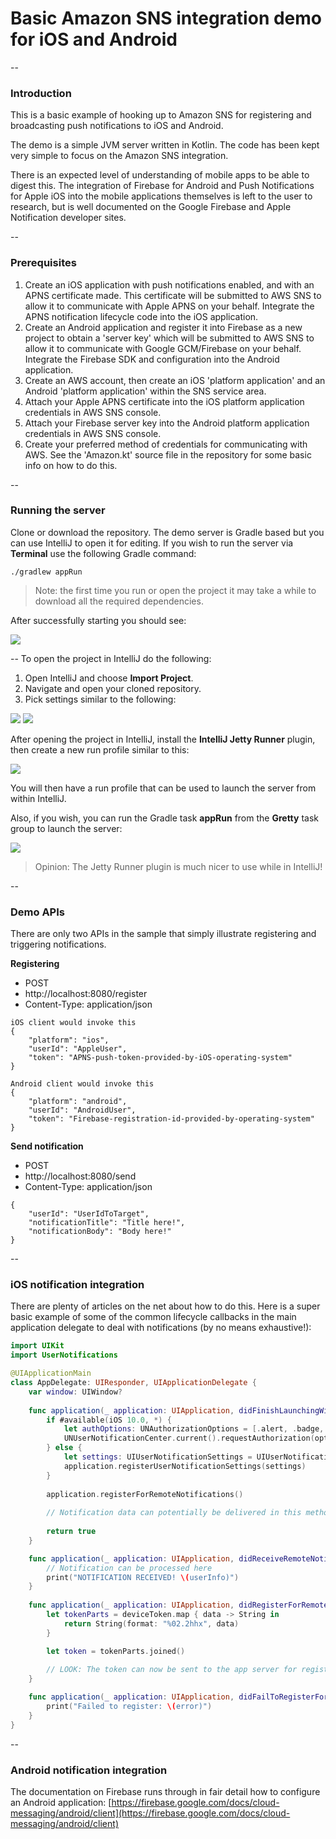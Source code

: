 # Basic Amazon SNS integration demo for iOS and Android


--
### Introduction
This is a basic example of hooking up to Amazon SNS for registering and broadcasting push notifications to iOS and Android.

The demo is a simple JVM server written in Kotlin. The code has been kept very simple to focus on the Amazon SNS integration.

There is an expected level of understanding of mobile apps to be able to digest this. The integration of Firebase for Android and Push Notifications for Apple iOS into the mobile applications themselves is left to the user to research, but is well documented on the Google Firebase and Apple Notification developer sites.

--
### Prerequisites

1. Create an iOS application with push notifications enabled, and with an APNS certificate made. This certificate will be submitted to AWS SNS to allow it to communicate with Apple APNS on your behalf. Integrate the APNS notification lifecycle code into the iOS application.
2. Create an Android application and register it into Firebase as a new project to obtain a 'server key' which will be submitted to AWS SNS to allow it to communicate with Google GCM/Firebase on your behalf. Integrate the Firebase SDK and configuration into the Android application.
3. Create an AWS account, then create an iOS 'platform application' and an Android 'platform application' within the SNS service area.
4. Attach your Apple APNS certificate into the iOS platform application credentials in AWS SNS console.
5. Attach your Firebase server key into the Android platform application credentials in AWS SNS console.
6. Create your preferred method of credentials for communicating with AWS. See the 'Amazon.kt' source file in the repository for some basic info on how to do this.

--
### Running the server

Clone or download the repository. The demo server is Gradle based but you can use IntelliJ to open it for editing. If you wish to run the server via **Terminal** use the following Gradle command:

```
./gradlew appRun
```

> Note: the first time you run or open the project it may take a while to download all the required dependencies.

After successfully starting you should see:

<img src="Support/ReadMeAssets/gradle_server.png" />

--
To open the project in IntelliJ do the following:

1. Open IntelliJ and choose **Import Project**.
2. Navigate and open your cloned repository.
3. Pick settings similar to the following:

<img src="Support/ReadMeAssets/import01.png" />

<img src="Support/ReadMeAssets/import02.png" />

After opening the project in IntelliJ, install the **IntelliJ Jetty Runner** plugin, then create a new run profile similar to this:

<img src="Support/ReadMeAssets/jetty_runner.png" />

You will then have a run profile that can be used to launch the server from within IntelliJ.

Also, if you wish, you can run the Gradle task **appRun** from the **Gretty** task group to launch the server:

<img src="Support/ReadMeAssets/gretty.png" />

> Opinion: The Jetty Runner plugin is much nicer to use while in IntelliJ!

--
### Demo APIs

There are only two APIs in the sample that simply illustrate registering and triggering notifications.

**Registering**

- POST
- http://localhost:8080/register
- Content-Type: application/json

```
iOS client would invoke this
{
	"platform": "ios",
	"userId": "AppleUser",
	"token": "APNS-push-token-provided-by-iOS-operating-system"
}
```
```
Android client would invoke this
{
	"platform": "android",
	"userId": "AndroidUser",
	"token": "Firebase-registration-id-provided-by-operating-system"
}
```

**Send notification**

- POST
- http://localhost:8080/send
- Content-Type: application/json

```
{
	"userId": "UserIdToTarget",
	"notificationTitle": "Title here!",
	"notificationBody": "Body here!"
}
```

--
### iOS notification integration

There are plenty of articles on the net about how to do this. Here is a super basic example of some of the common lifecycle callbacks in the main application delegate to deal with notifications (by no means exhaustive!):

```swift
import UIKit
import UserNotifications

@UIApplicationMain
class AppDelegate: UIResponder, UIApplicationDelegate {
    var window: UIWindow?
    
    func application(_ application: UIApplication, didFinishLaunchingWithOptions launchOptions: [UIApplicationLaunchOptionsKey: Any]?) -> Bool {
        if #available(iOS 10.0, *) {
            let authOptions: UNAuthorizationOptions = [.alert, .badge, .sound]
            UNUserNotificationCenter.current().requestAuthorization(options: authOptions, completionHandler: { _, _ in })
        } else {
            let settings: UIUserNotificationSettings = UIUserNotificationSettings(types: [.alert, .badge, .sound], categories: nil)
            application.registerUserNotificationSettings(settings)
        }
        
        application.registerForRemoteNotifications()
        
        // Notification data can potentially be delivered in this method too.
        
        return true
    }

    func application(_ application: UIApplication, didReceiveRemoteNotification userInfo: [AnyHashable: Any]) {
	    // Notification can be processed here
        print("NOTIFICATION RECEIVED! \(userInfo)")
    }
    
    func application(_ application: UIApplication, didRegisterForRemoteNotificationsWithDeviceToken deviceToken: Data) {
        let tokenParts = deviceToken.map { data -> String in
            return String(format: "%02.2hhx", data)
        }

        let token = tokenParts.joined()
        
        // LOOK: The token can now be sent to the app server for registration
    }

    func application(_ application: UIApplication, didFailToRegisterForRemoteNotificationsWithError error: Error) {
        print("Failed to register: \(error)")
    }
}

```

--
### Android notification integration

The documentation on Firebase runs through in fair detail how to configure an Android application: [https://firebase.google.com/docs/cloud-messaging/android/client](https://firebase.google.com/docs/cloud-messaging/android/client)
